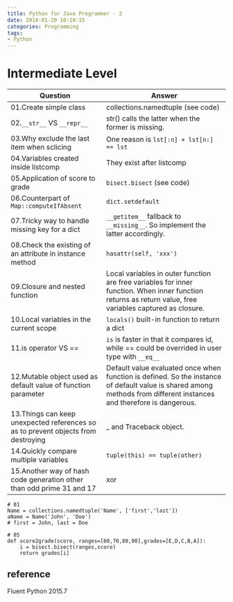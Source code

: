 ```yaml
---
title: Python for Java Programmer - 2
date: 2018-01-20 10:19:15
categories: Programming
tags:
- Python
---
```


# Intermediate Level
Question | Answer
--- | ---
01.Create simple class | collections.namedtuple (see code)
02.`__str__` VS `__repr__` | str() calls the latter when the former is missing. 
03.Why exclude the last item when sclicing | One reason is `lst[:n] + lst[n:] == lst` 
04.Variables created inside listcomp | They exist after listcomp
05.Application of score to grade | `bisect.bisect` (see code)
06.Counterpart of `Map::computeIfAbsent` | `dict.setdefault`
07.Tricky way to handle missing key for a dict | `__getitem__` fallback to `__missing__`. So implement the latter accordingly.
08.Check the existing of an attribute in instance method | `hasattr(self, 'xxx')`
09.Closure and nested function | Local variables in outer function are free variables for inner function. When inner function returns as return value, free variables captured as closure.
10.Local variables in the current scope | `locals()` built-in function to return a dict
11.is operator VS == | `is` is faster in that it compares id, while == could be overrided in user type with `__eq__` 
12.Mutable object used as default value of function parameter | Default value evaluated once when function is defined. So the instance of default value is shared among methods from different instances and therefore is dangerous.
13.Things can keep unexpected references so as to prevent objects from destroying | _ and Traceback object. 
14.Quickly compare multiple variables | `tuple(this) == tuple(other)`
15.Another way of hash code generation other than odd prime 31 and 17 | xor

```
# 01
Name = collections.namedtuple('Name', ['first','last'])
aName = Name('John', 'Doe')
# first = John, last = Doe

# 05
def score2grade(score, ranges=[60,70,80,90],grades=[E,D,C,B,A]):
	i = bisect.bisect(ranges,score)
	return grades[i]

```

## reference
Fluent Python 2015.7
